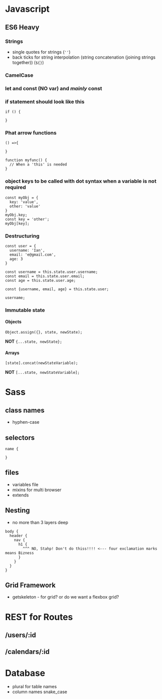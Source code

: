 # Javascript

## ES6 Heavy

### Strings
- single quotes for strings (`''`)
- back ticks for string interpolation (string concatenation (joining strings together)) (``${}``)

### CamelCase

### let and const (**NO** var) and *mainly* **const**

### if statement should look like this
```
if () {

}
```
### Phat arrow functions
```
() =>{

}

function myfunc() {
  // When a 'this' is needed
}
```

### object keys to be called with dot syntax when a variable is not required
```
const myObj = {
  key: 'value',
  other: 'value'
}
myObj.key;
const key = 'other';
myObj[key];
```

### Destructuring
```
const user = {
  username: 'Ian',
  email: 'e@gmail.com', 
  age: 3
}

const username = this.state.user.username;
const email = this.state.user.email;
const age = this.state.user.age;

const {username, email, age} = this.state.user;

username;
```

### Immutable state
#### Objects
`Object.assign({}, state, newState);`

**NOT**
`{...state, newState};`
#### Arrays
`[state].concat(newStateVariable);`

**NOT**
`[...state, newStateVariable];`
# Sass

## class names
- hyphen-case

## selectors
```
name {

}
```

## files
- variables file
- mixins for multi browser
- extends

## Nesting
- no more than 3 layers deep
```
body {
  header {
    nav {
      h1 {
        ^^^ NO, Stahp! Don't do thiss!!!! <--- four exclamation marks means Bizness
      }
    }
  }
}
```

## Grid Framework
- getskeleton - for grid? or do we want a flexbox grid?

# REST for Routes

## /users/:id
## /calendars/:id

# Database
- plural for table names
- column names snake_case